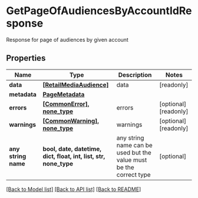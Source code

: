 # GetPageOfAudiencesByAccountIdResponse

Response for page of audiences by given account

## Properties
Name | Type | Description | Notes
------------ | ------------- | ------------- | -------------
**data** | [**[RetailMediaAudience]**](RetailMediaAudience.md) | data | [readonly] 
**metadata** | [**PageMetadata**](PageMetadata.md) |  | 
**errors** | [**[CommonError], none_type**](CommonError.md) | errors | [optional] [readonly] 
**warnings** | [**[CommonWarning], none_type**](CommonWarning.md) | warnings | [optional] [readonly] 
**any string name** | **bool, date, datetime, dict, float, int, list, str, none_type** | any string name can be used but the value must be the correct type | [optional]

[[Back to Model list]](../README.md#documentation-for-models) [[Back to API list]](../README.md#documentation-for-api-endpoints) [[Back to README]](../README.md)


